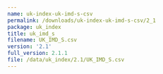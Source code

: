 ```yaml
---
name: uk-index-uk-imd-s-csv
permalink: /downloads/uk-index-uk-imd-s-csv/2_1
package: uk_index
title: uk_imd_s
filename: UK_IMD_S.csv
version: '2.1'
full_version: 2.1.1
file: /data/uk_index/2.1/UK_IMD_S.csv
---
```


